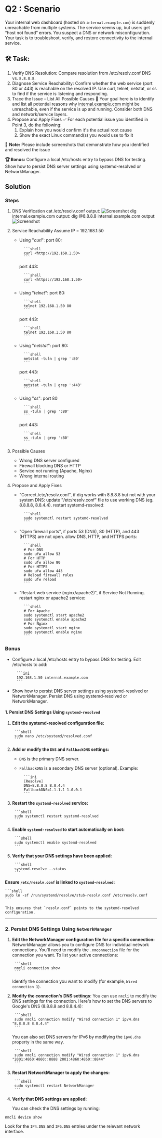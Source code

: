 # Q2 : **Scenario**

Your internal web dashboard (hosted on `internal.example.com`) is suddenly unreachable from multiple systems. The service seems up, but users get “host not found” errors. You suspect a DNS or network misconfiguration. Your task is to troubleshoot, verify, and restore connectivity to the internal service.
  
## **🛠️ Task:**

1. Verify DNS Resolution:
Compare resolution from /etc/resolv.conf DNS vs. `8.8.8.8`.
2. Diagnose Service Reachability:
Confirm whether the web service (port 80 or 443) is reachable on the resolved IP.
Use curl, telnet, netstat, or ss to find if the service is listening and responding.
3. Trace the Issue – List All Possible Causes
**🧪** Your goal here is to identify and list all potential reasons why [internal.example.com](http://internal.example.com/) might be unreachable, even if the service is up and running. Consider both DNS and network/service layers.
4. Propose and Apply Fixes
✅ For each potential issue you identified in Point 3, do the following:
    1. Explain how you would confirm it's the actual root cause
    2. Show the exact Linux command(s) you would use to fix it
  
**🧠** **Note:**
Please include screenshots that demonstrate how you identified and resolved the issue
  
**🏆 Bonus:**
Configure a local /etc/hosts entry to bypass DNS for testing.
Show how to persist DNS server settings using systemd-resolved or NetworkManager.

## Solution

### Steps

1. DNS Verification
    cat /etc/resolv.conf output:
    ![Screenshot](Screenshot/DNS-Verification.png)
    dig internal.example.com output:
    dig @8.8.8.8 internal.example.com output:
    ![Screenshot](Screenshot/Compare-resolution-Diagnose.png)

2. Service Reachability
    Assume IP = 192.168.1.50
    - Using "*curl*":
        port 80:

            ```shell
            curl <http://192.168.1.50>
            ```

        port 443:

            ```shell
            curl <https://192.168.1.50>
            ```

    - Using "*telnet*":
        port 80:

            ```shell
            telnet 192.168.1.50 80
            ```

        port 443:

            ```shell
            telnet 192.168.1.50 80
            ```

    - Using "*netstat*":
        port 80:

            ```shell
            netstat -tuln | grep ':80'
            ```

        port 443:

            ```shell
            netstat -tuln | grep ':443'
            ```

    - Using "*ss*":
        port 80

            ```shell
            ss -tuln | grep ':80'
            ```

        port 443:

            ```shell
            ss -tuln | grep ':80'
            ```

3. Possible Causes
    - Wrong DNS server configured
    - Firewall blocking DNS or HTTP
    - Service not running (Apache, Nginx)
    - Wrong internal routing

4. Propose and Apply Fixes
    - "Correct /etc/resolv.conf", if dig works with 8.8.8.8 but not with your system DNS:
        update "/etc/resolv.conf" file to use working DNS (eg. 8.8.8.8, 8.8.4.4).
        restart systemd-resolved:

            ```shell
            sudo systemctl restart systemd-resolved
            ```

    - "Open firewall ports", if ports 53 (DNS), 80 (HTTP), and 443 (HTTPS) are not open.
        allow DNS, HTTP, and HTTPS ports:

            ```shell
            # For DNS
            sudo ufw allow 53
            # For HTTP
            sudo ufw allow 80
            # For HTTPS
            sudo ufw allow 443
            # Reload firewall rules
            sudo ufw reload
            ```

    - "Restart web service (nginx/apache2)", if Service Not Running.
        restart nginx or apache2 service:

            ```shell
            # For Apache
            sudo systemctl start apache2
            sudo systemctl enable apache2
            # For Nginx
            sudo systemctl start nginx
            sudo systemctl enable nginx
            ```

### Bonus

- Configure a local /etc/hosts entry to bypass DNS for testing.
    Edit /etc/hosts to add:

        ```ini
        192.168.1.50 internal.example.com
        ```

- Show how to persist DNS server settings using systemd-resolved or NetworkManager.
Persist DNS using systemd-resolved or NetworkManager.

#### 1. **Persist DNS Settings Using `systemd-resolved`**

1. **Edit the systemd-resolved configuration file:**

        ```shell
        sudo nano /etc/systemd/resolved.conf
        ```

2. **Add or modify the `DNS` and `FallbackDNS` settings:**
    - `DNS` is the primary DNS server.
    - `FallbackDNS` is a secondary DNS server (optional).
    Example:

            ```ini
            [Resolve]
            DNS=8.8.8.8 8.8.4.4
            FallbackDNS=1.1.1.1 1.0.0.1
            ```

3. **Restart the `systemd-resolved` service:**

        ```shell
        sudo systemctl restart systemd-resolved
        ```

4. **Enable `systemd-resolved` to start automatically on boot:**

        ```shell
        sudo systemctl enable systemd-resolved
        ```

5. **Verify that your DNS settings have been applied:**

        ```shell
        systemd-resolve --status
        ```

**Ensure `/etc/resolv.conf` is linked to `systemd-resolved`:**

    ```shell
    sudo ln -sf /run/systemd/resolve/stub-resolv.conf /etc/resolv.conf
    ```

    This ensures that `resolv.conf` points to the systemd-resolved configuration.

---

### 2. **Persist DNS Settings Using `NetworkManager`**

1. **Edit the NetworkManager configuration file for a specific connection:**
    NetworkManager allows you to configure DNS for individual network connections. You'll need to modify the `.nmconnection` file for the connection you want.
    To list your active connections:

        ```shell
        nmcli connection show
        ```

   Identify the connection you want to modify (for example, `Wired connection 1`).

2. **Modify the connection's DNS settings:**
    You can use `nmcli` to modify the DNS settings for the connection. Here's how to set the DNS servers to Google's DNS (8.8.8.8 and 8.8.4.4):

        ```shell
        sudo nmcli connection modify "Wired connection 1" ipv4.dns "8.8.8.8 8.8.4.4"
        ```

   You can also set DNS servers for IPv6 by modifying the `ipv6.dns` property in the same way.

        ```shell
        sudo nmcli connection modify "Wired connection 1" ipv6.dns "2001:4860:4860::8888 2001:4860:4860::8844"
        ```

3. **Restart NetworkManager to apply the changes:**

        ```shell
        sudo systemctl restart NetworkManager
        ```

4. **Verify that DNS settings are applied:**

   You can check the DNS settings by running:

```shell
nmcli device show
```

   Look for the `IP4.DNS` and `IP6.DNS` entries under the relevant network interface.
